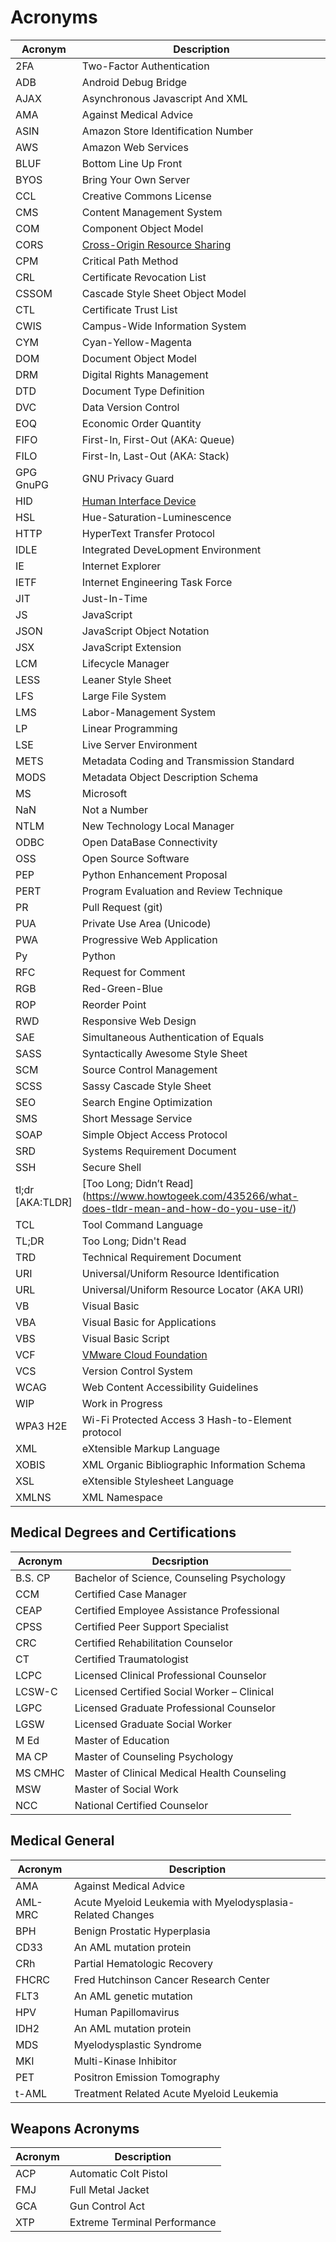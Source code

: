 # Acronyms 

| Acronym | Description | 
| ---- | ---- | 
|2FA| Two-Factor Authentication | 
|ADB| Android Debug Bridge |  
|AJAX| Asynchronous Javascript And XML |  
|AMA| Against Medical Advice |  
|ASIN| Amazon Store Identification Number |  
|AWS| Amazon Web Services |  
|BLUF| Bottom Line Up Front |  
|BYOS| Bring Your Own Server |  
|CCL| Creative Commons License |  
|CMS| Content Management System | 
|COM| Component Object Model |  
|CORS| [Cross-Origin Resource Sharing](https://developer.mozilla.org/en-US/docs/Web/HTTP/CORS) |  
|CPM| Critical Path Method |  
|CRL|Certificate Revocation List|
|CSSOM| Cascade Style Sheet Object Model | 
|CTL|Certificate Trust List|
|CWIS|Campus-Wide Information System|
|CYM| Cyan-Yellow-Magenta |  
|DOM| Document Object Model |  
|DRM| Digital Rights Management |  
|DTD| Document Type Definition |  
|DVC| Data Version Control |  
|EOQ| Economic Order Quantity |  
|FIFO|First-In, First-Out (AKA: Queue)|  
|FILO|First-In, Last-Out (AKA: Stack)|  
|GPG <BR> GnuPG| GNU Privacy Guard |  
|HID| [Human Interface Device](https://www.usb.org/hid)  |  
|HSL| Hue-Saturation-Luminescence  |  
|HTTP|HyperText Transfer Protocol|  
|IDLE| Integrated DeveLopment Environment |  
|IE| Internet Explorer |  
|IETF| Internet Engineering Task Force |  
|JIT|Just-In-Time|  
|JS| JavaScript |  
|JSON| JavaScript Object Notation |  
|JSX| JavaScript Extension |  
|LCM| Lifecycle Manager |  
|LESS| Leaner Style Sheet |  
|LFS| Large File System |  
|LMS|Labor-Management System|  
|LP|Linear Programming|  
|LSE| Live Server Environment |  
|METS|Metadata Coding and Transmission Standard|  
|MODS|Metadata Object Description Schema|  
|MS| Microsoft |  
|NaN| Not a Number |  
|NTLM| New Technology Local Manager  |  
|ODBC|Open DataBase Connectivity |
|OSS| Open Source Software|  
|PEP| Python Enhancement Proposal | 
|PERT|Program Evaluation and Review Technique|  
|PR| Pull Request (git) |  
|PUA| Private Use Area (Unicode) |  
|PWA|Progressive Web Application|
|Py| Python |  
|RFC| Request for Comment |  
|RGB| Red-Green-Blue |  
|ROP|Reorder Point|  
|RWD|Responsive Web Design|  
|SAE|Simultaneous Authentication of Equals|
|SASS| Syntactically Awesome Style Sheet |
|SCM|Source Control Management|  
|SCSS| Sassy Cascade Style Sheet |   
|SEO| Search Engine Optimization |  
|SMS| Short Message Service |  
|SOAP|Simple Object Access Protocol|  
|SRD| Systems Requirement Document |  
|SSH| Secure Shell |  
|tl;dr <BR> [AKA:TLDR]| [Too Long; Didn’t Read] (https://www.howtogeek.com/435266/what-does-tldr-mean-and-how-do-you-use-it/)  |  
|TCL|Tool Command Language|  
|TL;DR| Too Long; Didn't Read |  
|TRD| Technical Requirement Document |  
|URI| Universal/Uniform Resource Identification |
|URL| Universal/Uniform Resource Locator (AKA URI) |  
|VB| Visual Basic |  
|VBA| Visual Basic for Applications |  
|VBS| Visual Basic Script |  
|VCF| [VMware Cloud Foundation]( https://www.vmware.com/products/cloud-foundation.html) |  
|VCS|Version Control System|
|WCAG|Web Content Accessibility Guidelines|
|WIP| Work in Progress | 
|WPA3 H2E|Wi-Fi Protected Access 3 Hash-to-Element protocol|
|XML|eXtensible Markup Language|
|XOBIS|XML Organic Bibliographic Information Schema|
|XSL|eXtensible Stylesheet Language|
|XMLNS|XML Namespace|

## Medical Degrees and Certifications

| Acronym | Decsription |  
| -- | -- |  
| B.S. CP|Bachelor of Science, Counseling Psychology |  
| CCM|Certified Case Manager |  
| CEAP|Certified Employee Assistance Professional |  
| CPSS|Certified Peer Support Specialist |  
| CRC|Certified Rehabilitation Counselor |  
| CT|Certified Traumatologist |  
| LCPC|Licensed Clinical Professional Counselor |  
| LCSW-C|Licensed Certified Social Worker – Clinical |  
| LGPC|Licensed Graduate Professional Counselor |  
| LGSW|Licensed Graduate Social Worker |  
| M Ed|Master of Education |  
| MA CP|Master of Counseling Psychology |  
| MS CMHC|Master of Clinical Medical Health Counseling |  
| MSW|Master of Social Work |  
| NCC|National Certified Counselor |  

## Medical General 

| Acronym | Description | 
| ---- | ---- | 
|AMA| Against Medical Advice |
|AML-MRC|Acute Myeloid Leukemia with Myelodysplasia-Related Changes|  
|BPH|Benign Prostatic Hyperplasia|  
|CD33|An AML mutation protein|  
|CRh|Partial Hematologic Recovery|  
|FHCRC|Fred Hutchinson Cancer Research Center|  
|FLT3|An AML genetic mutation|  
|HPV|Human Papillomavirus |  
|IDH2|An AML mutation protein|  
|MDS|Myelodysplastic Syndrome|  
|MKI|Multi-Kinase Inhibitor|  
|PET|Positron Emission Tomography|  
|t-AML|Treatment Related Acute Myeloid Leukemia|  

## Weapons Acronyms

| Acronym | Description | 
| ---- | ---- | 
|ACP| Automatic Colt Pistol |
|FMJ| Full Metal Jacket |  
|GCA| Gun Control Act |  
|XTP| Extreme Terminal Performance |  

